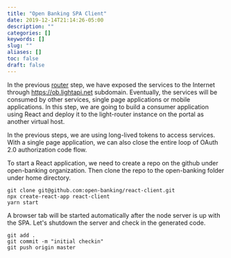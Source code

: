 ```yaml
---
title: "Open Banking SPA Client"
date: 2019-12-14T21:14:26-05:00
description: ""
categories: []
keywords: []
slug: ""
aliases: []
toc: false
draft: false
---
```


In the previous [router][] step, we have exposed the services to the Internet through https://ob.lightapi.net subdomain. Eventually, the services will be consumed by other services, single page applications or mobile applications. In this step, we are going to build a consumer application using React and deploy it to the light-router instance on the portal as another virtual host. 

In the previous steps, we are using long-lived tokens to access services. With a single page application, we can also close the entire loop of OAuth 2.0 authorization code flow. 

To start a React application, we need to create a repo on the github under open-banking organization. Then clone the repo to the open-banking folder under home directory. 

```
git clone git@github.com:open-banking/react-client.git
npx create-react-app react-client
yarn start
```

A browser tab will be started automatically after the node server is up with the SPA. Let's shutdown the server and check in the generated code. 

```
git add .
git commit -m "initial checkin"
git push origin master
```






[router]: /tutorial/open-banking/router/
